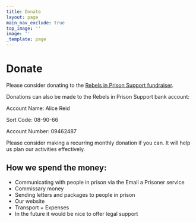 ```yaml
---
title: Donate
layout: page
main_nav_exclude: true
top_image: ''
image: ''
_template: page
---
```


# Donate

Please consider donating to the [Rebels in Prison Support fundraiser](https://chuffed.org/project/rebels-in-prison).

Donations can also be made to the Rebels in Prison Support bank account:

Account Name: Alice Reid

Sort Code: 08-90-66

Account Number: 09462487

Please consider making a recurring monthly donation if you can. It will help us plan our activities effectively.

## How we spend the money:

* Communicating with people in prison via the Email a Prisoner service
* Commissary money
* Sending letters and packages to people in prison
* Our website
* Transport + Expenses
* In the future it would be nice to offer legal support
